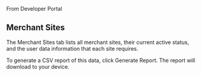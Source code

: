 From Developer Portal

## Merchant Sites
The Merchant Sites tab lists all merchant sites, their current active status, and the user data information that each site requires.

To generate a CSV report of this data, click Generate Report. The report will download to your device.
